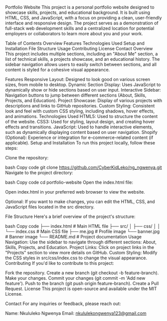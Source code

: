 Portfolio Website
This project is a personal portfolio website designed to showcase skills, projects, and educational background. It is built using HTML, CSS, and JavaScript, with a focus on providing a clean, user-friendly interface and responsive design. The project serves as a demonstration of full-stack web development skills and a centralized location for potential employers or collaborators to learn more about you and your work.

Table of Contents
Overview
Features
Technologies Used
Setup and Installation
File Structure
Usage
Contributing
License
Contact
Overview
This project includes multiple sections, including an "About Me" section, a list of technical skills, a projects showcase, and an educational history. The sidebar navigation allows users to easily switch between sections, and all content is styled for a cohesive visual appearance.

Features
Responsive Layout: Designed to look good on various screen sizes, from mobile to desktop.
Dynamic Section Display: Uses JavaScript to dynamically show or hide sections based on user input.
Interactive Sidebar: Navigation buttons to jump between different sections (About, Skills, Projects, and Education).
Project Showcase: Display of various projects with descriptions and links to GitHub repositories.
Custom Styling: Consistent look and feel with custom CSS styling, including shadows, hover effects, and animations.
Technologies Used
HTML5: Used to structure the content of the website.
CSS3: Used for styling, layout design, and creating hover effects and transitions.
JavaScript: Used to handle interactive elements, such as dynamically displaying content based on user navigation.
Shopify (Optional): Experience or integration for e-commerce-related content (if applicable).
Setup and Installation
To run this project locally, follow these steps:

Clone the repository:

bash
Copy code
git clone https://github.com/CyberKidLeko/ng_ngwenya.git
Navigate to the project directory:

bash
Copy code
cd portfolio-website
Open the index.html file:

Open index.html in your preferred web browser to view the website.

Optional: If you want to make changes, you can edit the HTML, CSS, and JavaScript files located in the src directory.

File Structure
Here's a brief overview of the project's structure:

bash
Copy code
├── index.html        # Main HTML file
├── src/
│   ├── css/
│   │   └── index.css   # Main CSS file
├── me.jpg      # Profile image
└── banner.jpg  # Banner image
└── README.md   # Project documentation
Usage
Navigation: Use the sidebar to navigate through different sections: About, Skills, Projects, and Education.
Project Links: Click on project links in the "Projects" section to view more details on GitHub.
Custom Styling: Modify the CSS styles in src/css/index.css to change the visual appearance.
Contributing
If you'd like to contribute to this project:

Fork the repository.
Create a new branch (git checkout -b feature-branch).
Make your changes.
Commit your changes (git commit -m 'Add new feature').
Push to the branch (git push origin feature-branch).
Create a Pull Request.
License
This project is open-source and available under the MIT License.

Contact
For any inquiries or feedback, please reach out:

Name: Nkululeko Ngwenya
Email: nkululekongwenya123@gmail.com
